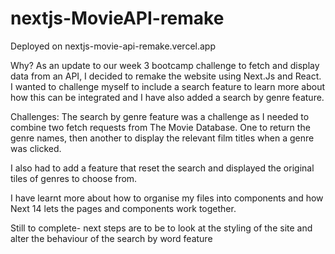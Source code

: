 # nextjs-MovieAPI-remake
Deployed on nextjs-movie-api-remake.vercel.app 

Why?
As an update to our week 3 bootcamp challenge to fetch and display data from an API, I decided to remake the website using Next.Js and React.
I wanted to challenge myself to include a search feature to learn more about how this can be integrated and I have also added a search by genre feature.

Challenges:
The search by genre feature was a challenge as I needed to combine two fetch requests from The Movie Database. One to return the genre names, then another to display the relevant film titles when a genre was clicked.

I also had to add a feature that reset the search and displayed the original tiles of genres to choose from. 

I have learnt more about how to organise my files into components and how Next 14 lets the pages and components work together. 


Still to complete- next steps are to be to look at the styling of the site and alter the behaviour of the search by word feature 
